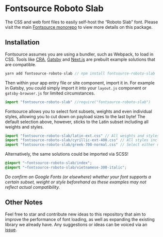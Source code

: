 # Fontsource Roboto Slab

The CSS and web font files to easily self-host the “Roboto Slab” font. Please visit the main [Fontsource monorepo](https://github.com/DecliningLotus/fontsource) to view more details on this package.

## Installation

Fontsource assumes you are using a bundler, such as Webpack, to load in CSS. Tools like [CRA](https://create-react-app.dev/), [Gatsby](https://www.gatsbyjs.org/) and [Next.js](https://nextjs.org/) are prebuilt example solutions that are compatible.

```javascript
yarn add fontsource-roboto-slab // npm install fontsource-roboto-slab
```

Then within your app entry file or site component, import it in. For example in Gatsby, you could simply import it into your `layout.js` component or `gatsby-browser.js` for limited circumstances.

```javascript
import "fontsource-roboto-slab" //require("fontsource-roboto-slab")
```

Fontsource allows you to select font subsets, weights and even individual styles, allowing you to cut down on payload sizes to the last byte! The default selection above, however, sticks to the Latin subset including all weights and styles.

```javascript
import "fontsource-roboto-slab/latin-ext.css" // All weights and styles included.
import "fontsource-roboto-slab/cyrillic-ext-400.css" // All styles included.
import "fontsource-roboto-slab/greek-700-normal.css" // Select either normal or italic.
```

Alternatively, the same solutions could be imported via SCSS!

```scss
@import "~fontsource-roboto-slab/index";
@import "~fontsource-roboto-slab/vietnamese-300-italic";
```

_Do confirm on Google Fonts (or elsewhere) whether your font supports a certain subset, weight or style beforehand as these examples may not reflect actual compatibility._

## Other Notes

Feel free to star and contribute new ideas to this repository that aim to improve the performance of font loading, as well as expanding the existing library we already have. Any suggestions or ideas can be voiced via an [issue](https://github.com/DecliningLotus/fontsource/issues).
